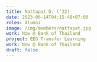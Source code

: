 ```yaml
---
title: Nattapat D. ('22)
date: 2023-06-14T04:15:48+07:00
roles: Alumni
image: /img/members/nattapat.jpg
work: Now @ Bank of Thailand
project: EEG Transfer Learning
work: Now @ Bank of Thailand
draft: false
---
```


